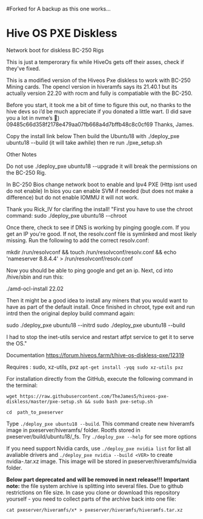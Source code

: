 #Forked for A backup as this one works...

# Hive OS PXE Diskless
Network boot for diskless BC-250 Rigs

This is just a temperorary fix while HiveOs gets off their asses, check if they've fixed.

This is a modified version of the Hiveos Pxe diskless to work with BC-250 Mining cards. 
The opencl version in hiveramfs says its 21.40.1 but its actually version 22.20 with rocm and fully is compatiable with the BC-250. 

Before you start, it took me a bit of time to figure this out, no thanks to the hive devs so i’d be much appreciate if you donated a little wart. (I did save you a lot in nvme’s 🙂)
09485c66d358f2178e479aa07fb668a4d7bffb48c8c0cf69
Thanks, James. 

Copy the install link below 
Then build the Ubuntu18 with ./deploy_pxe ubuntu18 --build (it will take awhile)
then re run ./pxe_setup.sh

Other Notes

Do not use ./deploy_pxe ubuntu18 --upgrade it will break the permissions on the BC-250 Rig. 

In BC-250 Bios change network boot to enable and Ipv4 PXE (Http isnt used do not enable)
In bios you can enable SVM if needed (but does not make a difference) but do not enable IOMMU it will not work.

Thank you Rick_IV for clarifing the install!
"First you have to use the chroot command:
sudo ./deploy_pxe ubuntu18 --chroot

Once there, check to see if DNS is working by pinging google.com. If you get an IP you're good. If not, the resolv.conf file is symlinked and most likely missing. Run the following to add the correct resolv.conf:

mkdir /run/resolvconf && touch /run/resolvconf/resolv.conf && echo 'nameserver 8.8.4.4' > /run/resolvconf/resolv.conf

Now you should be able to ping google and get an ip. Next, cd into /hive/sbin and run this:

./amd-ocl-install 22.02

Then it might be a good idea to install any miners that you would want to have as part of the default install. Once finished in chroot, type exit and run intrd then the original deploy build command again:

sudo ./deploy_pxe ubuntu18 --initrd
sudo ./deploy_pxe ubuntu18 --build

I had to stop the inet-utils service and restart atfpt service to get it to serve the OS."


Documentation
https://forum.hiveos.farm/t/hive-os-diskless-pxe/12319

Requires : sudo, xz-utils, pxz
```apt-get install -yqq sudo xz-utils pxz```

For installation directly from the GitHub, execute the following command in the terminal:

```wget https://raw.githubusercontent.com/TheJames5/hiveos-pxe-diskless/master/pxe-setup.sh && sudo bash pxe-setup.sh```

```cd  path_to_pxeserver```

Type ```./deploy_pxe ubuntu18 --build```.
This command create new hiveramfs image in pxeserver/hiveramfs/ folder. Rootfs stored in pxeserver/build/ubuntu18/_fs.
Try ```./deploy_pxe --help``` for see more options

If you need support Nvidia cards, use ```./deploy_pxe nvidia list``` for list all avaliable drivers and ```./deploy_pxe nvidia --build <VER>``` to create nvidia-<VER>.tar.xz image.
This image will be stored in pxeserver/hiveramfs/nvidia folder.

**Below part deprecated and will be removed in next release!!!**
**Important note:** the file system archive is splitting into several files. Due to github restrictions on file size.
In case you clone or download this repository yourself - you need to collect parts of the archive back into one file:

```cat pxeserver/hiveramfs/x* > pxeserver/hiveramfs/hiveramfs.tar.xz```
